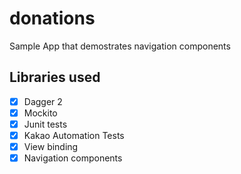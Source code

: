 # donations
Sample App that demostrates navigation components

## Libraries used
* [x] Dagger 2
* [x] Mockito
* [x] Junit tests
* [x] Kakao Automation Tests
* [x] View binding
* [x] Navigation components
